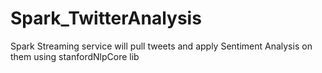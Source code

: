 # Spark_TwitterAnalysis
Spark Streaming service will pull tweets and apply Sentiment Analysis on them using stanfordNlpCore lib 
